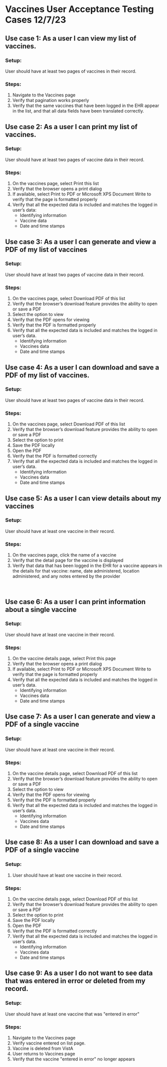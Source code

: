 # Vaccines User Acceptance Testing Cases 12/7/23 

## Use case 1: As a user I can view my list of vaccines.
### Setup:
User should have at least two pages of vaccines in their record.
### Steps:
1. Navigate to the Vaccines page
2. Verify that pagination works properly
3. Verify that the same vaccines that have been logged in the EHR appear in the list, and that all data fields have been translated correctly.
﻿
## Use case 2: As a user I can print my list of vaccines.
### Setup:
User should have at least two pages of vaccine data in their record.
### Steps:
1. On the vaccines page, select Print this list
2. Verify that the browser opens a print dialog
3. If available, select Print to PDF or Microsoft XPS Document Write to verify that the page is formatted properly
4. Verify that all the expected data is included and matches the logged in user’s data:
   - Identifying information
   - Vaccine data
   - Date and time stamps
﻿
## Use case 3: As a user I can generate and view a PDF of my list of vaccines
### Setup:
User should have at least two pages of vaccine data in their record.
### Steps:
1. On the vaccines page, select Download PDF of this list
2. Verify that the browser’s download feature provides the ability to open or save a PDF
3. Select the option to view
4. Verify that the PDF opens for viewing
5. Verify that the PDF is formatted properly
6. Verify that all the expected data is included and matches the logged in user’s data.
   - Identifying information
   - Vaccines data
   - Date and time stamps
## Use case 4: As a user I can download and save a PDF of my list of vaccines.
### Setup:
User should have at least two pages of vaccine data in their record.
### Steps:
1. On the vaccines page, select Download PDF of this list
2. Verify that the browser’s download feature provides the ability to open or save a PDF
3. Select the option to print
4. Save the PDF locally
5. Open the PDF
6. Verify that the PDF is formatted correctly
7. Verify that all the expected data is included and matches the logged in user’s data.
   - Identifying information
   - Vaccines data
   - Date and time stamps
﻿
## Use case 5: As a user I can view details about my vaccines
### Setup:
User should have at least one vaccine in their record.
### Steps:
1. On the vaccines page, click the name of a vaccine
2. Verify that the detail page for the vaccine is displayed
3. Verify that data that has been logged in the EHR for a vaccine appears in the details for that vaccine: name, date administered, location administered, and any notes entered by the provider

﻿
## Use case 6: As a user I can print information about a single vaccine
### Setup:
User should have at least one vaccine in their record.
### Steps:
1. On the vaccine details page, select Print this page
2. Verify that the browser opens a print dialog
3. If available, select Print to PDF or Microsoft XPS Document Write to verify that the page is formatted properly
4. Verify that all the expected data is included and matches the logged in user’s data.
   - Identifying information
   - Vaccines data
   - Date and time stamps
﻿
## Use case 7: As a user I can generate and view a PDF of a single vaccine
### Setup:
User should have at least one vaccine in their record.
### Steps:
1. On the vaccine details page, select Download PDF of this list
2. Verify that the browser’s download feature provides the ability to open or save a PDF
3. Select the option to view
4. Verify that the PDF opens for viewing
5. Verify that the PDF is formatted properly
6. Verify that all the expected data is included and matches the logged in user’s data.
   - Identifying information
   - Vaccines data
   - Date and time stamps
﻿
## Use case 8: As a user I can download and save a PDF of a single vaccine
### Setup:
1. User should have at least one vaccine in their record.
### Steps:
1. On the vaccine details page, select Download PDF of this list
2. Verify that the browser’s download feature provides the ability to open or save a PDF
3. Select the option to print
4. Save the PDF locally
5. Open the PDF
6. Verify that the PDF is formatted correctly
7. Verify that all the expected data is included and matches the logged in user’s data.
   - Identifying information
   - Vaccines data
   - Date and time stamps
﻿
## Use case 9: As a user I do not want to see data that was entered in error or deleted from my record.
### Setup:
User should have at least one vaccine that was "entered in error"
### Steps:
1. Navigate to the Vaccines page
2. Verify vaccine entered on list page.
3. Vaccine is deleted from VistA
4. User returns to Vaccines page
5. Verify that the vaccine "entered in error" no longer appears 
